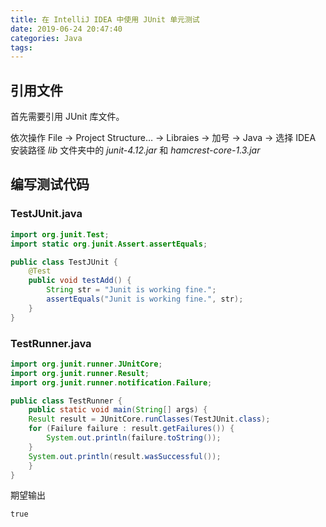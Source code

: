 ```yaml
---
title: 在 IntelliJ IDEA 中使用 JUnit 单元测试
date: 2019-06-24 20:47:40
categories: Java
tags:
---
```

## 引用文件

首先需要引用 JUnit 库文件。

依次操作 File -> Project Structure… -> Libraies -> 加号 -> Java -> 选择 IDEA 安装路径 *lib* 文件夹中的 *junit-4.12.jar* 和 *hamcrest-core-1.3.jar*

## 编写测试代码

### TestJUnit.java

```java
import org.junit.Test;
import static org.junit.Assert.assertEquals;

public class TestJUnit {
    @Test
    public void testAdd() {
        String str = "Junit is working fine.";
        assertEquals("Junit is working fine.", str);
    }
}
```

### TestRunner.java

```java
import org.junit.runner.JUnitCore;
import org.junit.runner.Result;
import org.junit.runner.notification.Failure;

public class TestRunner {
    public static void main(String[] args) {
    Result result = JUnitCore.runClasses(TestJUnit.class);
    for (Failure failure : result.getFailures()) {
        System.out.println(failure.toString());
    }
    System.out.println(result.wasSuccessful());
    }
}
```

期望输出

```
true
```
